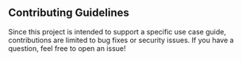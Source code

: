 ## Contributing Guidelines

Since this project is intended to support a specific use case guide, contributions are limited to bug fixes or security issues. If you have a question, feel free to open an issue!
